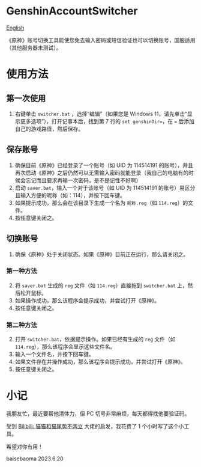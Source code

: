 # GenshinAccountSwitcher

[English](readme_english.md)

《原神》账号切换工具能使您免去输入密码或短信验证也可以切换账号，国服适用（其他服务器未测试）。

# 使用方法

## 第一次使用

1. 右键单击 `switcher.bat` ，选择“编辑”（如果您是 Windows 11，请先单击“显示更多选项”），打开记事本后，找到第 7 行的 `set genshinDir=`，在 `=` 后添加自己的游戏路径，然后保存。

## 保存账号

1. 确保目前《原神》已经登录了一个账号（如 UID 为 114514191 的账号），并且再次启动《原神》之后仍然可以无需输入密码就能登录（我自己的电脑有的时候会忘记而且要求再输一次密码，是不是记性不好啊）
2. 启动 `saver.bat`，输入一个对于该账号（如 UID 为 114514191 的账号）易区分且输入方便的昵称（如：114），并按下回车键。
3. 如果提示成功，那么会在该目录下生成一个名为 `昵称.reg`（如 `114.reg`）的文件。
4. 按任意键关闭之。

## 切换账号

1. 确保《原神》处于关闭状态。如果《原神》目前正在运行，那么请关闭之。

### 第一种方法

2. 将 `saver.bat` 生成的 `reg` 文件（如 `114.reg`）直接拖到 `switcher.bat` 上，然后松开鼠标。
3. 如果操作成功，那么该程序会提示成功，并尝试打开《原神》。
4. 按任意键关闭之。

### 第二种方法

2. 打开 `switcher.bat`，依据提示操作。如果已经有生成的 `reg` 文件（如 `114.reg`），那么该程序会显示这些文件名。
3. 输入一个文件名，并按下回车键。
4. 如果文件存在并操作成功，那么该程序会提示成功，并尝试打开《原神》。
5. 按任意键关闭之。

# 小记

我朋友忙，最近要帮他清体力，但 PC 切号非常麻烦，每天都得找他要验证码。

受到 [Bilibili: 猫猫和猫尾势不两立](https://www.bilibili.com/read/cv11004659/) 大佬的启发，我花费了 1 个小时写了这个小工具。

希望对你有用！

baisebaoma 2023.6.20

